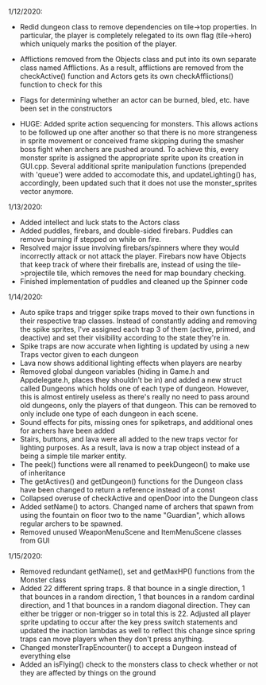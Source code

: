 
1/12/2020:
- Redid dungeon class to remove dependencies on tile->top properties. In particular, the player is completely relegated to its own flag (tile->hero) which uniquely marks the position of the player.
- Afflictions removed from the Objects class and put into its own separate class named Afflictions. As a result, afflictions are removed from the checkActive() function and Actors gets its own checkAfflictions() function to check for this
- Flags for determining whether an actor can be burned, bled, etc. have been set in the constructors

- HUGE: Added sprite action sequencing for monsters. This allows actions to be followed up one after another so that there is no more strangeness in sprite movement or conceived frame skipping during the smasher boss fight when archers are pushed around. To achieve this, every monster sprite is assigned the appropriate sprite upon its creation in GUI.cpp. Several additional sprite manipulation functions (prepended with 'queue') were added to accomodate this, and updateLighting() has, accordingly, been updated such that it does not use the monster_sprites vector anymore.

1/13/2020:
- Added intellect and luck stats to the Actors class
- Added puddles, firebars, and double-sided firebars. Puddles can remove burning if stepped on while on fire.
- Resolved major issue involving firebars/spinners where they would incorrectly attack or not attack the player. Firebars now have Objects that keep track of where their fireballs are, instead of using the tile->projectile tile, which removes the need for map boundary checking.
- Finished implementation of puddles and cleaned up the Spinner code

1/14/2020:
- Auto spike traps and trigger spike traps moved to their own functions in their respective trap classes. Instead of constantly adding and removing the spike sprites, I've assigned each trap 3 of them (active, primed, and deactive) and set their visibility according to the state they're in.
- Spike traps are now accurate when lighting is updated by using a new Traps vector given to each dungeon
- Lava now shows additional lighting effects when players are nearby
- Removed global dungeon variables (hiding in Game.h and Appdelegate.h, places they shouldn't be in) and added a new struct called Dungeons which holds one of each type of dungeon. However, this is almost entirely useless as there's really no need to pass around old dungeons, only the players of that dungeon. This can be removed to only include one type of each dungeon in each scene.
- Sound effects for pits, missing ones for spiketraps, and additional ones for archers have been added
- Stairs, buttons, and lava were all added to the new traps vector for lighting purposes. As a result, lava is now a trap object instead of a being a simple tile marker entity.
- The peek() functions were all renamed to peekDungeon() to make use of inheritance
- The getActives() and getDungeon() functions for the Dungeon class have been changed to return a reference instead of a const
- Collapsed overuse of checkActive and openDoor into the Dungeon class
- Added setName() to actors. Changed name of archers that spawn from using the fountain on floor two to the name "Guardian", which allows regular archers to be spawned.
- Removed unused WeaponMenuScene and ItemMenuScene classes from GUI

1/15/2020:
- Removed redundant getName(), set and getMaxHP() functions from the Monster class
- Added 22 different spring traps. 8 that bounce in a single direction, 1 that bounces in a random direction, 1 that bounces in a random cardinal direction, and 1 that bounces in a random diagonal direction. They can either be trigger or non-trigger so in total this is 22. Adjusted all player sprite updating to occur after the key press switch statements and updated the inaction lambdas as well to reflect this change since spring traps can move players when they don't press anything.
- Changed monsterTrapEncounter() to accept a Dungeon instead of everything else
- Added an isFlying() check to the monsters class to check whether or not they are affected by things on the ground
